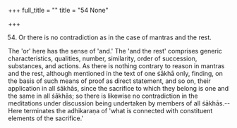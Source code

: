 +++
full_title = ""
title = "54 None"

+++




54. Or there is no contradiction as in the case of mantras and the rest.

The 'or' here has the sense of 'and.' The 'and the rest' comprises generic characteristics, qualities, number, similarity, order of succession, substances, and actions. As there is nothing contrary to reason in mantras and the rest, although mentioned in the text of one śākhā only, finding, on the basis of such means of proof as direct statement, and so on, their application in all śākhās, since the sacrifice to which they belong is one and the same in all śākhās; so there is likewise no contradiction in the meditations under discussion being undertaken by members of all śākhās.--Here terminates the adhikaraṇa of 'what is connected with constituent elements of the sacrifice.'

